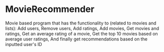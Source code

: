 # MovieRecommender

Movie based program that has the functionality to (related to movies and lists):
Add users, Remove users, Add ratings, Add movies, Get movies and ratings, Get an average rating of a movie, Get the top 10 movies
based on average user ratings, And finally get recommendations based on the inputted user's ID
